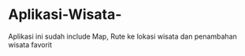 # Aplikasi-Wisata-
Aplikasi ini sudah include Map, Rute ke lokasi wisata dan penambahan wisata favorit
